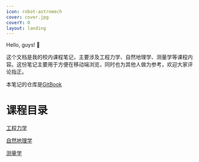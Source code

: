 ```yaml
---
icon: robot-astromech
cover: cover.jpg
coverY: 0
layout: landing
---
```


Hello, guys! 🤖

这个文档是我的校内课程笔记，主要涉及工程力学、自然地理学、测量学等课程内容。这份笔记主要用于方便在移动端浏览，同时也为其他人做为参考，欢迎大家评论指正。

本笔记的仓库是[GitBook](https://github.com/lava-chen/gitbook_1)

# 课程目录

[工程力学](gong-cheng-li-xue/)

[自然地理学](geography/)

[测量学](surveying/)
